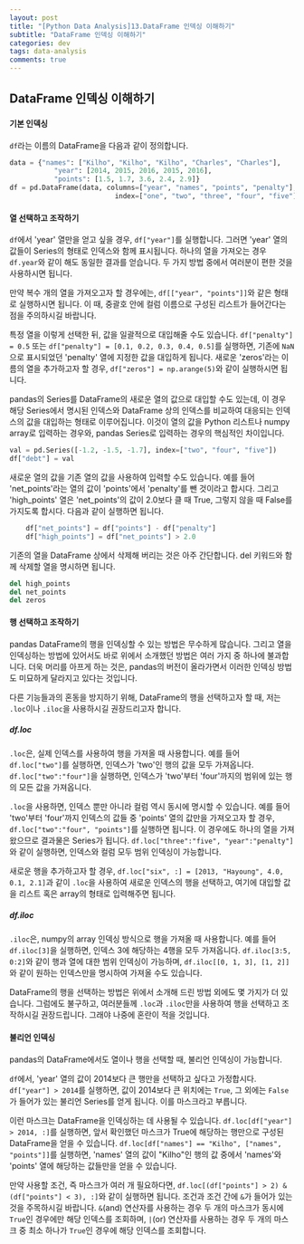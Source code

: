 ```yaml
---
layout: post
title: "[Python Data Analysis]13.DataFrame 인덱싱 이해하기"
subtitle: "DataFrame 인덱싱 이해하기"
categories: dev
tags: data-analysis
comments: true
---
```


## DataFrame 인덱싱 이해하기

#### 기본 인덱싱

`df`라는 이름의 DataFrame을 다음과 같이 정의합니다.

```python
data = {"names": ["Kilho", "Kilho", "Kilho", "Charles", "Charles"],
           "year": [2014, 2015, 2016, 2015, 2016],
           "points": [1.5, 1.7, 3.6, 2.4, 2.9]}
df = pd.DataFrame(data, columns=["year", "names", "points", "penalty"],
                          index=["one", "two", "three", "four", "five"])
```

#### 열 선택하고 조작하기

`df`에서 'year' 열만을 얻고 싶을 경우, `df["year"]`를 실행합니다. 그러면 'year' 열의 값들이 Series의 형태로 인덱스와 함께 표시됩니다. 하나의 열을 가져오는 경우 `df.year`와 같이 해도 동일한 결과를 얻습니다. 두 가지 방법 중에서 여러분이 편한 것을 사용하시면 됩니다.


만약 복수 개의 열을 가져오고자 할 경우에는, `df[["year", "points"]]`와 같은 형태로 실행하시면 됩니다. 이 때, 중괄호 안에 컬럼 이름으로 구성된 리스트가 들어간다는 점을 주의하시길 바랍니다.


특정 열을 이렇게 선택한 뒤, 값을 일괄적으로 대입해줄 수도 있습니다. `df["penalty"] = 0.5` 또는 `df["penalty"] = [0.1, 0.2, 0.3, 0.4, 0.5]`를 실행하면, 기존에 `NaN`으로 표시되었던 'penalty' 열에 지정한 값을 대입하게 됩니다. 새로운 'zeros'라는 이름의 열을 추가하고자 할 경우, `df["zeros"] = np.arange(5)`와 같이 실행하시면 됩니다.


pandas의 Series를 DataFrame의 새로운 열의 값으로 대입할 수도 있는데, 이 경우 해당 Series에서 명시된 인덱스와 DataFrame 상의 인덱스를 비교하여 대응되는 인덱스의 값을 대입하는 형태로 이루어집니다. 이것이 열의 값을 Python 리스트나 numpy array로 입력하는 경우와, pandas Series로 입력하는 경우의 핵심적인 차이입니다.

```python
val = pd.Series([-1.2, -1.5, -1.7], index=["two", "four", "five"])
df["debt"] = val
```

새로운 열의 값을 기존 열의 값을 사용하여 입력할 수도 있습니다. 예를 들어 'net_points'라는 열의 값이 'points'에서 'penalty'를 뺀 것이라고 합시다. 그리고 'high_points' 열은 'net_points'의 값이 2.0보다 클 때 True, 그렇지 않을 때 False를 가지도록 합시다. 다음과 같이 실행하면 됩니다.

```python
    df["net_points"] = df["points"] - df["penalty"]
    df["high_points"] = df["net_points"] > 2.0
```

기존의 열을 DataFrame 상에서 삭제해 버리는 것은 아주 간단합니다. del 키워드와 함께 삭제할 열을 명시하면 됩니다.

```python
del high_points
del net_points
del zeros
```

#### 행 선택하고 조작하기

pandas DataFrame의 행을 인덱싱할 수 있는 방법은 무수하게 많습니다. 그리고 열을 인덱싱하는 방법에 있어서도 바로 위에서 소개했던 방법은 여러 가지 중 하나에 불과합니다. 더욱 머리를 아프게 하는 것은, pandas의 버전이 올라가면서 이러한 인덱싱 방법도 미묘하게 달라지고 있다는 것입니다.


다른 기능들과의 혼동을 방지하기 위해, DataFrame의 행을 선택하고자 할 때, 저는 `.loc`이나 `.iloc`을 사용하시길 권장드리고자 합니다.


##### df.loc

`.loc`은, 실제 인덱스를 사용하여 행을 가져올 때 사용합니다. 예를 들어 `df.loc["two"]`를 실행하면, 인덱스가 'two'인 행의 값을 모두 가져옵니다. `df.loc["two":"four"]`을 실행하면, 인덱스가 'two'부터 'four'까지의 범위에 있는 행의 모든 값을 가져옵니다.


`.loc`을 사용하면, 인덱스 뿐만 아니라 컬럼 역시 동시에 명시할 수 있습니다. 예를 들어 'two'부터 'four'까지 인덱스의 값들 중 'points' 열의 값만을 가져오고자 할 경우, `df.loc["two":"four", "points"]`를 실행하면 됩니다. 이 경우에도 하나의 열을 가져왔으므로 결과물은 Series가 됩니다. `df.loc["three":"five", "year":"penalty"]`와 같이 실행하면, 인덱스와 컬럼 모두 범위 인덱싱이 가능합니다.


새로운 행을 추가하고자 할 경우, `df.loc["six", :] = [2013, "Hayoung", 4.0, 0.1, 2.1]`과 같이 `.loc`을 사용하여 새로운 인덱스의 행을 선택하고, 여기에 대입할 값을 리스트 혹은 array의 형태로 입력해주면 됩니다.


##### df.iloc

`.iloc`은, numpy의 array 인덱싱 방식으로 행을 가져올 때 사용합니다. 예를 들어 `df.iloc[3]`을 실행하면, 인덱스 3에 해당하는 4행을 모두 가져옵니다. `df.iloc[3:5, 0:2]`와 같이 행과 열에 대한 범위 인덱싱이 가능하며, `df.iloc[[0, 1, 3], [1, 2]]`와 같이 원하는 인덱스만을 명시하여 가져올 수도 있습니다.


DataFrame의 행을 선택하는 방법은 위에서 소개해 드린 방법 외에도 몇 가지가 더 있습니다. 그럼에도 불구하고, 여러분들께 `.loc`과 `.iloc`만을 사용하여 행을 선택하고 조작하시길 권장드립니다. 그래야 나중에 혼란이 적을 것입니다.


#### 불리언 인덱싱

pandas의 DataFrame에서도 열이나 행을 선택할 때, 불리언 인덱싱이 가능합니다.


`df`에서, 'year' 열의 값이 2014보다 큰 행만을 선택하고 싶다고 가정합시다. `df["year"] > 2014`를 실행하면, 값이 2014보다 큰 위치에는 `True`, 그 외에는 `False`가 들어가 있는 불리언 Series를 얻게 됩니다. 이를 마스크라고 부릅니다.


이런 마스크는 DataFrame을 인덱싱하는 데 사용될 수 있습니다. `df.loc[df["year"] > 2014, :]`를 실행하면, 앞서 확인했던 마스크가 True에 해당하는 행만으로 구성된 DataFrame을 얻을 수 있습니다. `df.loc[df["names"] == "Kilho", ["names", "points"]]`를 실행하면, 'names' 열의 값이 "Kilho"인 행의 값 중에서 'names'와 'points' 열에 해당하는 값들만을 얻을 수 있습니다.


만약 사용할 조건, 즉 마스크가 여러 개 필요하다면, `df.loc[(df["points"] > 2) & (df["points"] < 3), :]`와 같이 실행하면 됩니다. 조건과 조건 간에 `&`가 들어가 있는 것을 주목하시길 바랍니다. `&`(and) 연산자를 사용하는 경우 두 개의 마스크가 동시에 `True`인 경우에만 해당 인덱스를 조회하며, `|`(or) 연산자를 사용하는 경우 두 개의 마스크 중 최소 하나가 `True`인 경우에 해당 인덱스를 조회합니다.